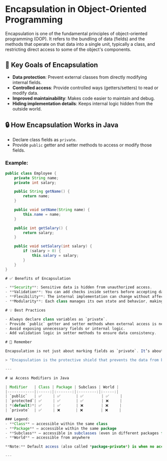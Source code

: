 # Encapsulation in Object-Oriented Programming

Encapsulation is one of the fundamental principles of object-oriented programming (OOP). It refers to the bundling of data (fields) and the methods that operate on that data into a single unit, typically a class, and restricting direct access to some of the object's components.

## 🎯 Key Goals of Encapsulation

- **Data protection**: Prevent external classes from directly modifying internal fields.
- **Controlled access**: Provide controlled ways (getters/setters) to read or modify data.
- **Improved maintainability**: Makes code easier to maintain and debug.
- **Hiding implementation details**: Keeps internal logic hidden from the outside world.

## 🔒 How Encapsulation Works in Java

- Declare class fields as `private`.
- Provide `public` getter and setter methods to access or modify those fields.

### Example:

```java
public class Employee {
    private String name;
    private int salary;

    public String getName() {
        return name;
    }

    public void setName(String name) {
        this.name = name;
    }

    public int getSalary() {
        return salary;
    }

    public void setSalary(int salary) {
        if (salary > 0) {
            this.salary = salary;
        }
    }
}

# ✅ Benefits of Encapsulation

- **Security**: Sensitive data is hidden from unauthorized access.
- **Validation**: You can add checks inside setters before accepting data.
- **Flexibility**: The internal implementation can change without affecting code that uses the class.
- **Modularity**: Each class manages its own state and behavior, making it easier to debug and maintain.

# 💡 Best Practices

- Always declare class variables as `private`.
- Provide `public` getter and setter methods when external access is needed.
- Avoid exposing unnecessary fields or internal logic.
- Add validation logic in setter methods to ensure data consistency.

# 🧠 Remember

Encapsulation is not just about marking fields as `private`. It’s about defining a **controlled boundary** between a class’s internal state and the external code that interacts with it.

> "Encapsulation is the protective shield that prevents the data from being accessed by the code outside this shield."

---

# 📊 Access Modifiers in Java

| Modifier   | Class | Package | Subclass | World |
|------------|:-----:|:-------:|:--------:|:-----:|
| `public`   | ✅     | ✅       | ✅        | ✅     |
| `protected`| ✅     | ✅       | ✅        | ❌     |
| *(default)*| ✅     | ✅       | ❌        | ❌     |
| `private`  | ✅     | ❌       | ❌        | ❌     |

### Legend:
- **Class** – accessible within the same class
- **Package** – accessible within the same package
- **Subclass** – accessible in subclasses (even in different packages for `protected`)
- **World** – accessible from anywhere

**Note:** Default access (also called *package-private*) is when no access modifier is specified.

---

